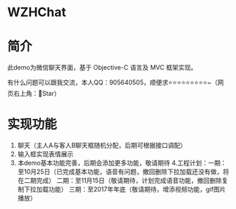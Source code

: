 # WZHChat

# 简介
此demo为微信聊天界面，基于 Objective-C 语言及 MVC 框架实现。

有什么问题可以跟我交流，本人QQ：905640505，顺便求⭐️⭐️⭐️⭐️⭐️⭐️⭐️⭐️⭐️~（网页右上角：🌟Star）

# 实现功能
1. 聊天（主人A与客人B聊天框随机分配，后期可根据接口调配）
2. 输入框实现表情展示
3. 本demo基本功能完善，后期会添加更多功能，敬请期待
4.工程计划：一期：至10月25日（已完成基本功能，语音有问题，撤回删除下拉加载还没有做，将在二期完成）
                     二期：至11月15日（敬请期待，计划完成语音功能，撤回删除复制下拉加载功能）
                     三期：至2017年年底（敬请期待，增添视频功能，gif图片播放）


